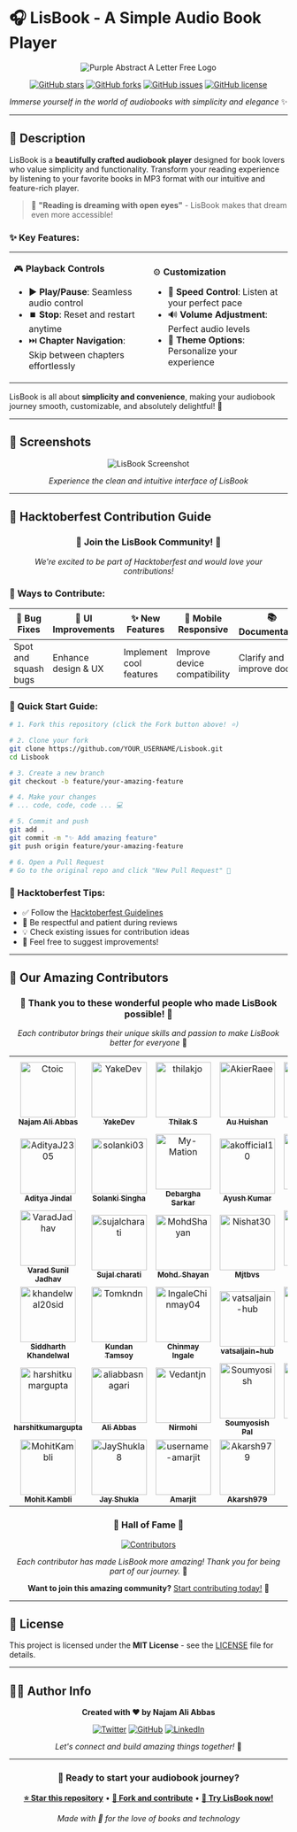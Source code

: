 # 🎧 LisBook - A Simple Audio Book Player

<div align="center">

![Purple Abstract A Letter Free Logo](https://github.com/user-attachments/assets/3d283391-9e0c-4e34-b302-eb96ea4d159c)

[![GitHub stars](https://img.shields.io/github/stars/Ctoic/Lisbook?style=for-the-badge&color=yellow)](https://github.com/Ctoic/Lisbook/stargazers)
[![GitHub forks](https://img.shields.io/github/forks/Ctoic/Lisbook?style=for-the-badge&color=blue)](https://github.com/Ctoic/Lisbook/network)
[![GitHub issues](https://img.shields.io/github/issues/Ctoic/Lisbook?style=for-the-badge&color=red)](https://github.com/Ctoic/Lisbook/issues)
[![GitHub license](https://img.shields.io/github/license/Ctoic/Lisbook?style=for-the-badge&color=green)](https://github.com/Ctoic/Lisbook/blob/main/LICENSE)

*Immerse yourself in the world of audiobooks with simplicity and elegance* ✨

</div>

---

## 📖 Description

LisBook is a **beautifully crafted audiobook player** designed for book lovers who value simplicity and functionality. Transform your reading experience by listening to your favorite books in MP3 format with our intuitive and feature-rich player.

> 🌟 **"Reading is dreaming with open eyes"** - LisBook makes that dream even more accessible!

### ✨ Key Features:

<table>
<tr>
<td width="50%">

🎮 **Playback Controls**
- ▶️ **Play/Pause**: Seamless audio control
- ⏹️ **Stop**: Reset and restart anytime
- ⏭️ **Chapter Navigation**: Skip between chapters effortlessly

</td>
<td width="50%">

⚙️ **Customization**
- 🚀 **Speed Control**: Listen at your perfect pace
- 🔊 **Volume Adjustment**: Perfect audio levels
- 🎨 **Theme Options**: Personalize your experience

</td>
</tr>
</table>

LisBook is all about **simplicity and convenience**, making your audiobook journey smooth, customizable, and absolutely delightful! 🌈

---

## 📱 Screenshots

<div align="center">

![LisBook Screenshot](/Images/Lisbook-App-ScreeShot.jpg)

*Experience the clean and intuitive interface of LisBook*

</div>

---

## 🎃 Hacktoberfest Contribution Guide

<div align="center">

### 🎉 **Join the LisBook Community!** 🎉
*We're excited to be part of Hacktoberfest and would love your contributions!*

</div>

### 🚀 Ways to Contribute:

| 🐛 **Bug Fixes** | 🎨 **UI Improvements** | ✨ **New Features** | 📱 **Mobile Responsive** | 📚 **Documentation** |
|---|---|---|---|---|
| Spot and squash bugs | Enhance design & UX | Implement cool features | Improve device compatibility | Clarify and improve docs |

### 🔧 Quick Start Guide:

```bash
# 1. Fork this repository (click the Fork button above! ⭐)

# 2. Clone your fork
git clone https://github.com/YOUR_USERNAME/Lisbook.git
cd Lisbook

# 3. Create a new branch
git checkout -b feature/your-amazing-feature

# 4. Make your changes
# ... code, code, code ... 💻

# 5. Commit and push
git add .
git commit -m "✨ Add amazing feature"
git push origin feature/your-amazing-feature

# 6. Open a Pull Request
# Go to the original repo and click "New Pull Request" 🚀
```

### 🎯 Hacktoberfest Tips:

- ✅ Follow the [Hacktoberfest Guidelines](https://hacktoberfest.com/participation)
- 🤝 Be respectful and patient during reviews
- 💡 Check existing issues for contribution ideas
- 🎨 Feel free to suggest improvements!

---

## 🌟 Our Amazing Contributors

<div align="center">

### 💜 **Thank you to these wonderful people who made LisBook possible!** 💜

*Each contributor brings their unique skills and passion to make LisBook better for everyone* 🚀

</div>

<div align="center">
<table>
	<tbody>
		<tr>
            <td align="center">
                <a href="https://github.com/Ctoic">
                    <img src="https://avatars.githubusercontent.com/u/90936436?v=4" width="100;" alt="Ctoic"/>
                    <br />
                    <sub><b>Najam Ali Abbas</b></sub>
                </a>
            </td>
            <td align="center">
                <a href="https://github.com/YakeDev">
                    <img src="https://avatars.githubusercontent.com/u/137875228?v=4" width="100;" alt="YakeDev"/>
                    <br />
                    <sub><b>YakeDev</b></sub>
                </a>
            </td>
            <td align="center">
                <a href="https://github.com/thilakjo">
                    <img src="https://avatars.githubusercontent.com/u/115476524?v=4" width="100;" alt="thilakjo"/>
                    <br />
                    <sub><b>Thilak S</b></sub>
                </a>
            </td>
            <td align="center">
                <a href="https://github.com/AkierRaee">
                    <img src="https://avatars.githubusercontent.com/u/151558456?v=4" width="100;" alt="AkierRaee"/>
                    <br />
                    <sub><b>Au Huishan</b></sub>
                </a>
            </td>
            <td align="center">
                <a href="https://github.com/Anand-Raut">
                    <img src="https://avatars.githubusercontent.com/u/87059912?v=4" width="100;" alt="Anand-Raut"/>
                    <br />
                    <sub><b>Anand Raut</b></sub>
                </a>
            </td>
            <td align="center">
                <a href="https://github.com/2MJ-DEV">
                    <img src="https://avatars.githubusercontent.com/u/146131402?v=4" width="100;" alt="2MJ-DEV"/>
                    <br />
                    <sub><b>JULES MUKADI</b></sub>
                </a>
            </td>
		</tr>
		<tr>
            <td align="center">
                <a href="https://github.com/AdityaJ2305">
                    <img src="https://avatars.githubusercontent.com/u/148325158?v=4" width="100;" alt="AdityaJ2305"/>
                    <br />
                    <sub><b>Aditya Jindal</b></sub>
                </a>
            </td>
            <td align="center">
                <a href="https://github.com/solanki03">
                    <img src="https://avatars.githubusercontent.com/u/147741415?v=4" width="100;" alt="solanki03"/>
                    <br />
                    <sub><b>Solanki Singha</b></sub>
                </a>
            </td>
            <td align="center">
                <a href="https://github.com/My-Mation">
                    <img src="https://avatars.githubusercontent.com/u/215493851?v=4" width="100;" alt="My-Mation"/>
                    <br />
                    <sub><b>Debargha Sarkar</b></sub>
                </a>
            </td>
            <td align="center">
                <a href="https://github.com/akofficial10">
                    <img src="https://avatars.githubusercontent.com/u/178557367?v=4" width="100;" alt="akofficial10"/>
                    <br />
                    <sub><b>Ayush Kumar</b></sub>
                </a>
            </td>
            <td align="center">
                <a href="https://github.com/AdityaBavadekar">
                    <img src="https://avatars.githubusercontent.com/u/64344960?v=4" width="100;" alt="AdityaBavadekar"/>
                    <br />
                    <sub><b>Aditya Bavadekar</b></sub>
                </a>
            </td>
            <td align="center">
                <a href="https://github.com/amankumarconnect">
                    <img src="https://avatars.githubusercontent.com/u/150781237?v=4" width="100;" alt="amankumarconnect"/>
                    <br />
                    <sub><b>Aman Kumar</b></sub>
                </a>
            </td>
		</tr>
		<tr>
            <td align="center">
                <a href="https://github.com/VaradJadhav">
                    <img src="https://avatars.githubusercontent.com/u/96735054?v=4" width="100;" alt="VaradJadhav"/>
                    <br />
                    <sub><b>Varad Sunil Jadhav</b></sub>
                </a>
            </td>
            <td align="center">
                <a href="https://github.com/sujalcharati">
                    <img src="https://avatars.githubusercontent.com/u/146851304?v=4" width="100;" alt="sujalcharati"/>
                    <br />
                    <sub><b>Sujal charati</b></sub>
                </a>
            </td>
            <td align="center">
                <a href="https://github.com/MohdShayan">
                    <img src="https://avatars.githubusercontent.com/u/70843731?v=4" width="100;" alt="MohdShayan"/>
                    <br />
                    <sub><b>Mohd. Shayan </b></sub>
                </a>
            </td>
            <td align="center">
                <a href="https://github.com/Nishat30">
                    <img src="https://avatars.githubusercontent.com/u/159575377?v=4" width="100;" alt="Nishat30"/>
                    <br />
                    <sub><b>Mjtbvs</b></sub>
                </a>
            </td>
            <td align="center">
                <a href="https://github.com/Wellitsabhi">
                    <img src="https://avatars.githubusercontent.com/u/99867024?v=4" width="100;" alt="Wellitsabhi"/>
                    <br />
                    <sub><b>Abhishek Singh</b></sub>
                </a>
            </td>
            <td align="center">
                <a href="https://github.com/mrkeshav-05">
                    <img src="https://avatars.githubusercontent.com/u/145784447?v=4" width="100;" alt="mrkeshav-05"/>
                    <br />
                    <sub><b>Keshav Thakur</b></sub>
                </a>
            </td>
		</tr>
		<tr>
            <td align="center">
                <a href="https://github.com/khandelwal20sid">
                    <img src="https://avatars.githubusercontent.com/u/58730831?v=4" width="100;" alt="khandelwal20sid"/>
                    <br />
                    <sub><b>Siddharth Khandelwal</b></sub>
                </a>
            </td>
            <td align="center">
                <a href="https://github.com/Tomkndn">
                    <img src="https://avatars.githubusercontent.com/u/105445488?v=4" width="100;" alt="Tomkndn"/>
                    <br />
                    <sub><b>Kundan Tamsoy</b></sub>
                </a>
            </td>
            <td align="center">
                <a href="https://github.com/IngaleChinmay04">
                    <img src="https://avatars.githubusercontent.com/u/143017442?v=4" width="100;" alt="IngaleChinmay04"/>
                    <br />
                    <sub><b>Chinmay Ingale</b></sub>
                </a>
            </td>
            <td align="center">
                <a href="https://github.com/vatsaljain-hub">
                    <img src="https://avatars.githubusercontent.com/u/60287913?v=4" width="100;" alt="vatsaljain-hub"/>
                    <br />
                    <sub><b>vatsaljain-hub</b></sub>
                </a>
            </td>
            <td align="center">
                <a href="https://github.com/manoj9896">
                    <img src="https://avatars.githubusercontent.com/u/51627080?v=4" width="100;" alt="manoj9896"/>
                    <br />
                    <sub><b>MANOJ KUMAR</b></sub>
                </a>
            </td>
            <td align="center">
                <a href="https://github.com/maanuu5">
                    <img src="https://avatars.githubusercontent.com/u/208244004?v=4" width="100;" alt="maanuu5"/>
                    <br />
                    <sub><b>Manu</b></sub>
                </a>
            </td>
		</tr>
		<tr>
            <td align="center">
                <a href="https://github.com/harshitkumargupta">
                    <img src="https://avatars.githubusercontent.com/u/149725714?v=4" width="100;" alt="harshitkumargupta"/>
                    <br />
                    <sub><b>harshitkumargupta</b></sub>
                </a>
            </td>
            <td align="center">
                <a href="https://github.com/aliabbasnagari">
                    <img src="https://avatars.githubusercontent.com/u/70366131?v=4" width="100;" alt="aliabbasnagari"/>
                    <br />
                    <sub><b>Ali Abbas</b></sub>
                </a>
            </td>
            <td align="center">
                <a href="https://github.com/Vedantjn">
                    <img src="https://avatars.githubusercontent.com/u/76029713?v=4" width="100;" alt="Vedantjn"/>
                    <br />
                    <sub><b>Nirmohi</b></sub>
                </a>
            </td>
            <td align="center">
                <a href="https://github.com/Soumyosish">
                    <img src="https://avatars.githubusercontent.com/u/144246473?v=4" width="100;" alt="Soumyosish"/>
                    <br />
                    <sub><b>Soumyosish Pal</b></sub>
                </a>
            </td>
            <td align="center">
                <a href="https://github.com/Saiharitha3">
                    <img src="https://avatars.githubusercontent.com/u/167031893?v=4" width="100;" alt="Saiharitha3"/>
                    <br />
                    <sub><b>Sai Haritha Sardena</b></sub>
                </a>
            </td>
            <td align="center">
                <a href="https://github.com/PModhe09">
                    <img src="https://avatars.githubusercontent.com/u/119349738?v=4" width="100;" alt="PModhe09"/>
                    <br />
                    <sub><b>Prathmesh Modhe</b></sub>
                </a>
            </td>
		</tr>
		<tr>
            <td align="center">
                <a href="https://github.com/MohitKambli">
                    <img src="https://avatars.githubusercontent.com/u/31406633?v=4" width="100;" alt="MohitKambli"/>
                    <br />
                    <sub><b>Mohit Kambli</b></sub>
                </a>
            </td>
            <td align="center">
                <a href="https://github.com/JayShukla8">
                    <img src="https://avatars.githubusercontent.com/u/75677270?v=4" width="100;" alt="JayShukla8"/>
                    <br />
                    <sub><b>Jay Shukla</b></sub>
                </a>
            </td>
            <td align="center">
                <a href="https://github.com/username-amarjit">
                    <img src="https://avatars.githubusercontent.com/u/121117087?v=4" width="100;" alt="username-amarjit"/>
                    <br />
                    <sub><b>Amarjit</b></sub>
                </a>
            </td>
            <td align="center">
                <a href="https://github.com/Akarsh979">
                    <img src="https://avatars.githubusercontent.com/u/123117986?v=4" width="100;" alt="Akarsh979"/>
                    <br />
                    <sub><b>Akarsh979</b></sub>
                </a>
            </td>
		</tr>
	<tbody>
</table>
</div>

<div align="center">

### 🏅 **Hall of Fame** 🏅

[![Contributors](https://contrib.rocks/image?repo=Ctoic/Lisbook)](https://github.com/Ctoic/Lisbook/graphs/contributors)

*Each contributor has made LisBook more amazing! Thank you for being part of our journey.* 💜

**Want to join this amazing community?** [Start contributing today!](#-hacktoberfest-contribution-guide) 🚀

</div>

---

## 📄 License

This project is licensed under the **MIT License** - see the [LICENSE](LICENSE) file for details.

---

## 👨‍💻 Author Info

<div align="center">

**Created with ❤️ by Najam Ali Abbas**

[![Twitter](https://img.shields.io/badge/Twitter-%40Ct0ic-1DA1F2?style=for-the-badge&logo=twitter&logoColor=white)](https://twitter.com/Ct0ic)
[![GitHub](https://img.shields.io/badge/GitHub-ctoic-181717?style=for-the-badge&logo=github&logoColor=white)](https://github.com/ctoic)
[![LinkedIn](https://img.shields.io/badge/LinkedIn-Ct0ic-0077B5?style=for-the-badge&logo=linkedin&logoColor=white)](https://www.linkedin.com/in/ct0ic/)

*Let's connect and build amazing things together!* 🤝

</div>

---

<div align="center">

### 🎯 **Ready to start your audiobook journey?** 

**[⭐ Star this repository](https://github.com/Ctoic/Lisbook)** • **[🍴 Fork and contribute](https://github.com/Ctoic/Lisbook/fork)** • **[📖 Try LisBook now!](#-lisbook---a-simple-audio-book-player)**

*Made with 💜 for the love of books and technology*

</div>

